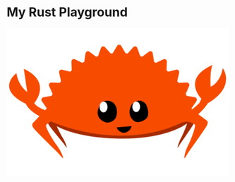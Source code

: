 # My Rust Playground

![Crab](https://github.com/YassinEldeeb/Rust-playground/blob/main/Images/rustacean.svg)
